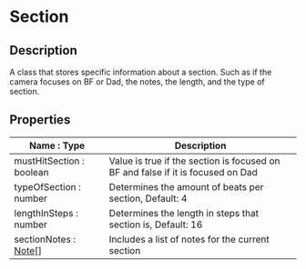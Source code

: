 # Section

## Description
A class that stores specific information about a section. Such as if the camera focuses on BF or Dad, the notes, the length, and the type of section.
## Properties
| Name : Type | Description |
|-------------|-------------|
| mustHitSection : boolean | Value is true if the section is focused on BF and false if it is focused on Dad |
| typeOfSection : number | Determines the amount of beats per section, Default: 4 |
| lengthInSteps : number | Determines the length in steps that section is, Default: 16 |
| sectionNotes : [Note](Note.md#Properties)[] | Includes a list of notes for the current section |
